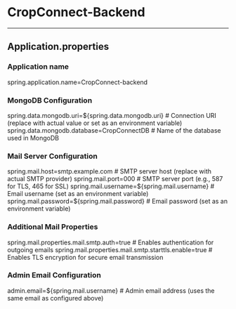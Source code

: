 # CropConnect-Backend

***
## Application.properties
### Application name
spring.application.name=CropConnect-backend

### MongoDB Configuration
spring.data.mongodb.uri=${spring.data.mongodb.uri}  # Connection URI (replace with actual value or set as an environment variable)
spring.data.mongodb.database=CropConnectDB          # Name of the database used in MongoDB

### Mail Server Configuration
spring.mail.host=smtp.example.com                   # SMTP server host (replace with actual SMTP provider)
spring.mail.port=000                                # SMTP server port (e.g., 587 for TLS, 465 for SSL)
spring.mail.username=${spring.mail.username}        # Email username (set as an environment variable)
spring.mail.password=${spring.mail.password}        # Email password (set as an environment variable)

### Additional Mail Properties
spring.mail.properties.mail.smtp.auth=true          # Enables authentication for outgoing emails
spring.mail.properties.mail.smtp.starttls.enable=true  # Enables TLS encryption for secure email transmission

### Admin Email Configuration
admin.email=${spring.mail.username}                 # Admin email address (uses the same email as configured above)

